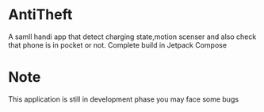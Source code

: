 # AntiTheft

A samll handi app that detect charging state,motion scenser and also check that phone is in pocket or not. Complete build in Jetpack Compose

# Note 
This application is still in development phase you may face some bugs
 
